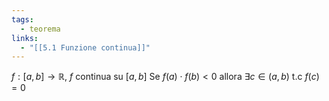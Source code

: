 ```yaml
---
tags:
  - teorema
links:
  - "[[5.1 Funzione continua]]"
---
```

$f:[a,b]\to\mathbb{R}$, $f$ continua su $[a,b]$
Se $f(a) \cdot f(b) < 0$ allora $\exists c \in (a,b)$ t.c $f(c) = 0$